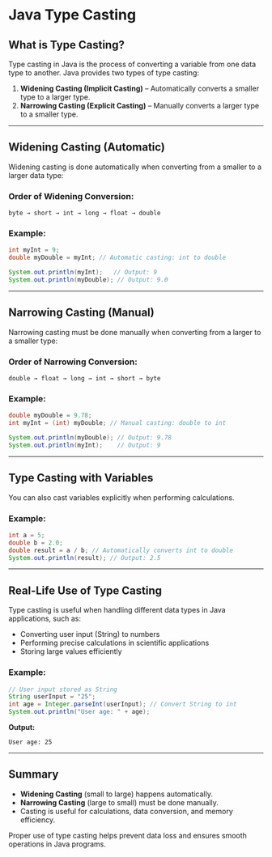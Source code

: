 # Java Type Casting

## What is Type Casting?

Type casting in Java is the process of converting a variable from one data type to another. Java provides two types of type casting:

1. **Widening Casting (Implicit Casting)** – Automatically converts a smaller type to a larger type.
2. **Narrowing Casting (Explicit Casting)** – Manually converts a larger type to a smaller type.

---

## Widening Casting (Automatic)

Widening casting is done automatically when converting from a smaller to a larger data type:

### Order of Widening Conversion:

`byte → short → int → long → float → double`

### Example:

```java
int myInt = 9;
double myDouble = myInt; // Automatic casting: int to double

System.out.println(myInt);   // Output: 9
System.out.println(myDouble); // Output: 9.0
```

---

## Narrowing Casting (Manual)

Narrowing casting must be done manually when converting from a larger to a smaller type:

### Order of Narrowing Conversion:

`double → float → long → int → short → byte`

### Example:

```java
double myDouble = 9.78;
int myInt = (int) myDouble; // Manual casting: double to int

System.out.println(myDouble); // Output: 9.78
System.out.println(myInt);    // Output: 9
```

---

## Type Casting with Variables

You can also cast variables explicitly when performing calculations.

### Example:

```java
int a = 5;
double b = 2.0;
double result = a / b; // Automatically converts int to double
System.out.println(result); // Output: 2.5
```

---

## Real-Life Use of Type Casting

Type casting is useful when handling different data types in Java applications, such as:

- Converting user input (String) to numbers
- Performing precise calculations in scientific applications
- Storing large values efficiently

### Example:

```java
// User input stored as String
String userInput = "25";
int age = Integer.parseInt(userInput); // Convert String to int
System.out.println("User age: " + age);
```

**Output:**

```
User age: 25
```

---

## Summary

- **Widening Casting** (small to large) happens automatically.
- **Narrowing Casting** (large to small) must be done manually.
- Casting is useful for calculations, data conversion, and memory efficiency.

Proper use of type casting helps prevent data loss and ensures smooth operations in Java programs.
